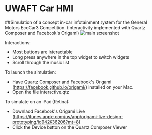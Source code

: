 # UWAFT Car HMI
##Simulation of a concept in-car infotainment system for the General Motors EcoCar3 Competition.
(Interactivity implemented with Quartz Composer and Facebook's Origami)
![main screenshot](https://raw.github.com/davidsalib/UWAFT_HMI/master/screenshots/shot_1.png)

Interactions: 
* Most buttons are interactable 
* Long press anywhere in the top widget to switch widgets 
* Scroll through the music list 

To launch the simulation:
* Have Quartz Composer and Facebook's Origami (https://facebook.github.io/origami/)  installed on your Mac. 
* Open the file interactive.qtz

To simulate on an iPad (Retina): 
* Downlaod Facebook's Origami Live (https://itunes.apple.com/us/app/origami-live-design-prototyping/id942636206?mt=8) 
* Click the Device button on the Quartz Composer Viewer 



